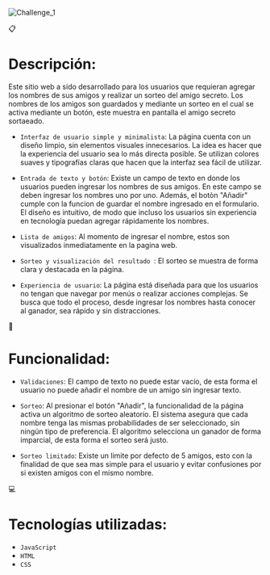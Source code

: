 ![Challenge_1](https://github.com/user-attachments/assets/40ded9e1-296a-4d90-b169-17004c8156b5)

:clipboard:<h1>Descripción:</h1>
<p>Este sitio web a sido desarrollado para los usuarios que requieran agregar los nombres de sus amigos y realizar un sorteo del amigo secreto. 
Los nombres de los amigos son guardados y mediante un sorteo en el cual se activa mediante un botón, este muestra en pantalla el amigo secreto sortaeado.</p>

- `Interfaz de usuario simple y minimalista`:
La página cuenta con un diseño limpio, sin elementos visuales innecesarios. La idea es hacer que la experiencia del usuario sea lo más directa posible. Se utilizan colores suaves y tipografías claras que hacen que la interfaz sea fácil de utilizar.

- `Entrada de texto y botón`:
Existe un campo de texto en donde los usuarios pueden ingresar los nombres de sus amigos. En este campo se deben ingresar los nombres uno por uno. Además, el botòn "Añadir" cumple con la funcion de guardar el nombre ingresado en el formulario. El diseño es intuitivo, de modo que incluso los usuarios sin experiencia en tecnología puedan agregar rápidamente los nombres.

- `Lista de amigos`:
Al momento de ingresar el nombre, estos son visualizados inmediatamente en la pagina web.

- `Sorteo y visualización del resultado `:
El sorteo se muestra de forma clara y destacada en la página.

- `Experiencia de usuario`:
La página está diseñada para que los usuarios no tengan que navegar por menús o realizar acciones complejas. Se busca que todo el proceso, desde ingresar los nombres hasta conocer al ganador, sea rápido y sin distracciones.


:wrench:<h1>Funcionalidad:</h1>
- `Validaciones`:
El campo de texto no puede estar vacío, de esta forma el usuario no puede añadir el nombre de un amigo sin ingresar texto.

- `Sorteo`:
Al presionar el botón "Añadir", la funcionalidad de la página activa un algoritmo de sorteo aleatorio. El sistema asegura que cada nombre tenga las mismas probabilidades de ser seleccionado, sin ningún tipo de preferencia. El algoritmo selecciona un ganador de forma imparcial, de esta forma el sorteo será justo.

- `Sorteo limitado`:
Existe un limite por defecto de 5 amigos, esto con la finalidad de que sea mas simple para el usuario y evitar confusiones por si existen amigos con el mismo nombre.


:computer:<h1>Tecnologías utilizadas:</h1>
- `JavaScript`
- `HTML`
- `CSS`
